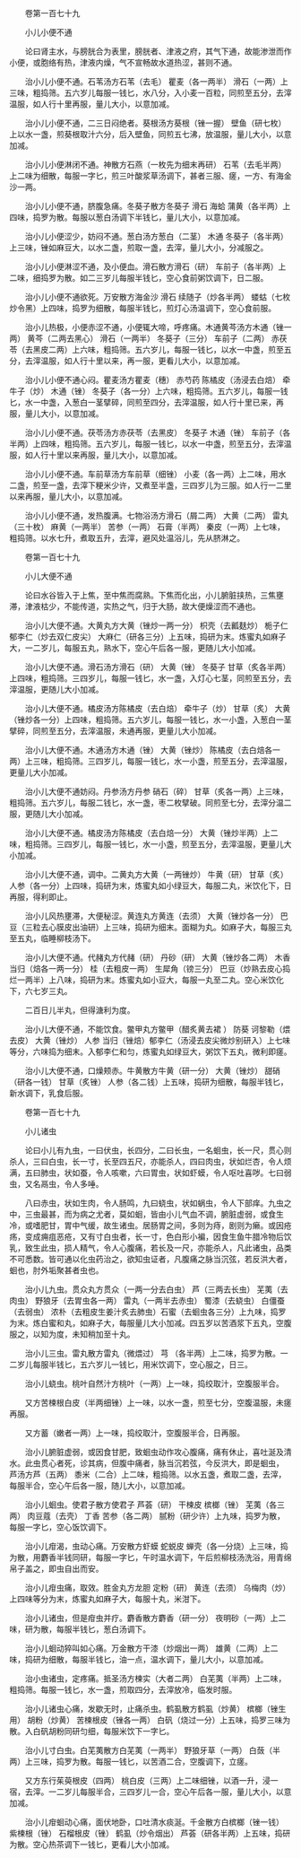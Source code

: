 <!-- { "loadSidebar": true } -->
　　卷第一百七十九

　　小儿小便不通

　　论曰肾主水，与膀胱合为表里，膀胱者、津液之府，其气下通，故能渗泄而作小便，或胞络有热，津液内燥，气不宣畅故水道热涩，甚则不通。

　　治小儿小便不通。石苇汤方石苇（去毛） 瞿麦（各一两半） 滑石（一两）上三味，粗捣筛。五六岁儿每服一钱匕，水八分，入小麦一百粒，同煎至五分，去滓温服，如人行十里再服，量儿大小，以意加减。

　　治小儿小便不通，二三日闷绝者。葵根汤方葵根（锉一握） 壁鱼（研七枚）上以水一盏，煎葵根取汁六分，后入壁鱼，同煎五七沸，放温服，量儿大小，以意加减。

　　治小儿小便淋闭不通。神散方石燕（一枚先为细末再研） 石苇（去毛半两）上二味为细散，每服一字匕，煎三叶酸浆草汤调下，甚者三服、瘥，一方、有海金沙一两。

　　治小儿小便不通，脐腹急痛。冬葵子散方冬葵子 滑石 海蛤 蒲黄（各半两）上四味，捣罗为散。每服以葱白汤调下半钱匕，量儿大小，以意加减。

　　治小儿小便涩少，妨闷不通。葱白汤方葱白（二茎） 木通 冬葵子（各半两）上三味，锉如麻豆大，以水二盏，煎取一盏，去滓，量儿大小，分减服之。

　　治小儿小便淋涩不通，及小便血。滑石散方滑石（研） 车前子（各半两）上二味，细捣罗为散。如二三岁儿每服半钱匕，空心食前粥饮调下，日二服。

　　治小儿小便不通欲死。万安散方海金沙 滑石 续随子（炒各半两） 蝼蛄（七枚炒令黑）上四味，捣罗为细散，每服半钱匕，煎灯心汤温调下，空心食前服。

　　治小儿热极，小便赤涩不通，小便辄大啼，呼疼痛。木通黄芩汤方木通（锉一两） 黄芩（二两去黑心） 滑石（一两半） 冬葵子（三分） 车前子（二两） 赤茯苓（去黑皮二两）上六味，粗捣筛。五六岁儿，每服一钱匕，以水一中盏，煎至五分，去滓温服，如人行十里以来，再一服，更看儿大小，以意加减。

　　治小儿小便不通心闷。瞿麦汤方瞿麦（穗） 赤芍药 陈橘皮（汤浸去白焙） 牵牛子（炒） 木通（锉） 冬葵子（各一分）上六味，粗捣筛。五六岁儿，每服一钱匕，水一中盏，入葱白一茎擘碎，同煎至四分，去滓温服，如人行十里已来，再服，量儿大小，以意加减。

　　治小儿小便不通。茯苓汤方赤茯苓（去黑皮） 冬葵子 木通（锉） 车前子（各半两）上四味，粗捣筛。五六岁儿，每服一钱匕，以水一中盏，煎至五分，去滓温服，如人行十里以来再服，量儿大小，以意加减。

　　治小儿小便不通。车前草汤方车前草（细锉） 小麦（各一两）上二味，用水二盏，煎至一盏，去滓下粳米少许，又煮至半盏，三四岁儿为三服。如人行一二里以来再服，量儿大小，以意加减。

　　治小儿小便不通，发热腹满。七物浴汤方滑石（屑二两） 大黄（二两） 雷丸（三十枚） 麻黄（一两半） 苦参（一两） 石膏（半两） 秦皮（一两）上七味，粗捣筛。以水七升，煮取五升，去滓，避风处温浴儿，先从脐淋之。

　　卷第一百七十九

　　小儿大便不通

　　论曰水谷皆入于上焦，至中焦而腐熟。下焦而化出，小儿腑脏挟热，三焦壅滞，津液枯少，不能传道，实热之气，归于大肠，故大便燥涩而不通也。

　　治小儿大便不通。大黄丸方大黄（锉炒一两一分） 枳壳（去瓤麸炒） 栀子仁 郁李仁（炒去双仁皮尖） 大麻仁（研各三分）上五味，捣研为末。炼蜜丸如麻子大，一二岁儿，每服五丸，熟水下，空心午后各一服，更随儿大小加减。

　　治小儿大便不通。滑石汤方滑石（研） 大黄（锉） 冬葵子 甘草（炙各半两）上四味，粗捣筛。三四岁儿，每服一钱匕，水一盏，入灯心七茎，同煎至五分，去滓温服，更随儿大小加减。

　　治小儿大便不通。橘皮汤方陈橘皮（去白焙） 牵牛子（炒） 甘草（炙） 大黄（锉炒各一分）上四味，粗捣筛。五六岁儿，每服一钱匕，水一小盏，入葱白一茎擘碎，同煎至五分，去滓温服，未通再服，更量儿大小加减。

　　治小儿大便不通。木通汤方木通（锉） 大黄（锉炒） 陈橘皮（去白焙各一两）上三味，粗捣筛。三四岁儿，每服一钱匕，水一小盏，煎至五分，去滓温服，更量儿大小加减。

　　治小儿大便不通妨闷。丹参汤方丹参 硝石（碎） 甘草（炙各一两）上三味，粗捣筛。五六岁儿，每服二钱匕，水一盏，枣二枚擘破。同煎至七分，去滓分温二服，更随儿大小加减。

　　治小儿大便不通。橘皮汤方陈橘皮（去白焙一分） 大黄（锉炒半两）上二味，粗捣筛。三四岁儿，每服一钱匕，水一小盏，煎至五分，去滓温服，更量儿大小加减。

　　治小儿大便不通，调中。二黄丸方大黄（一两锉炒） 牛黄（研） 甘草（炙） 人参（各一分）上四味，捣研为末，炼蜜丸如小绿豆大，每服二丸，米饮化下，日再服，得利即止。

　　治小儿风热壅滞，大便秘涩。黄连丸方黄连（去须） 大黄（锉炒各一分） 巴豆（三粒去心膜皮出油研）上三味，捣研为细末。面糊为丸。如麻子大，每服三丸至五丸，临睡柳枝汤下。

　　治小儿大便不通。代赭丸方代赭（研） 丹砂（研） 大黄（锉炒各二两） 木香 当归（焙各一两一分） 桂（去粗皮一两） 生犀角（镑三分） 巴豆（炒熟去皮心捣烂一两半）上八味，捣研为末。炼蜜丸如小豆大，每服一丸至二丸。空心米饮化下，六七岁三丸。

　　二百日儿半丸，但得溏利为度。

　　治小儿大便不通，不能饮食。鳖甲丸方鳖甲（醋炙黄去裙 ） 防葵 诃黎勒（煨去皮） 大黄（锉炒） 人参 当归（锉焙）郁李仁（汤浸去皮尖微炒别研入）上七味等分，六味捣为细末。入郁李仁和匀，炼蜜丸如绿豆大，粥饮下五丸，微利即瘥。

　　治小儿大便不通，口燥颊赤。牛黄散方牛黄（研一分） 大黄（锉炒） 甜硝（研各一钱） 甘草（炙锉） 人参（各二钱）上五味，捣研为细散，每服半钱匕，新水调下，乳食后服。

　　卷第一百七十九

　　小儿诸虫

　　论曰小儿有九虫，一曰伏虫，长四分，二曰长虫，一名蛔虫，长一尺，贯心则杀人，三曰白虫，长一寸，长至四五尺，亦能杀人，四曰肉虫，状如烂杏，令人烦满，五曰肺虫，状如蚕，令人咳嗽，六曰胃虫，状如虾蟆，令人呕吐喜哕。七曰弱虫，又名鬲虫，令人多唾。

　　八曰赤虫，状如生肉，令人肠鸣，九曰蛲虫，状如蜗虫，令人下部痒。九虫之中，三虫最甚，而为病之尤者，莫如蛔，皆由小儿气血不调，腑脏虚弱，或食生冷，或嗜肥甘，胃中气缓，故生诸虫。居肠胃之间，多则为痔，剧则为癞。或因疮疡，变成痈疽恶疮，又有寸白虫者，长一寸，色白形小褊，因食生鱼牛腊冷物后饮乳，致生此虫，损人精气，令人心腹痛，若长及一尺，亦能杀人，凡此诸虫，品类不可悉数。皆可通以化虫药治之，欲知虫证者，凡腹痛之脉当沉弦，若反洪大者，蛔也，肘外垢聚甚者虫也。

　　治小儿九虫。贯众丸方贯众（一两一分去白虫） 芦（三两去长虫） 芜荑（去肉虫） 野狼牙（去胃虫各一两） 雷丸（一两半去赤虫） 蜀漆（去蛲虫） 白僵蚕（去弱虫） 浓朴（去粗皮生姜汁炙去肺虫）石蜜（去蛔虫各三分）上九味，捣罗为末。炼白蜜和丸，如麻子大，每服量儿大小加减。四五岁以苦酒浆下五丸，空腹服之，以知为度，未知稍加至十丸。

　　治小儿三虫。雷丸散方雷丸（微煨过） 芎 （各半两）上二味，捣罗为散。一二岁儿每服半钱匕，五六岁儿一钱匕，用米饮调下，空心服之，日三。

　　治小儿蛲虫。桃叶自然汁方桃叶（一两）上一味，捣绞取汁，空腹服半合。

　　又方苦楝根白皮（半两细锉）上一味，以水一盏，煎至七分，空腹温服，未瘥再服。

　　又方蓄（嫩者一两）上一味，捣绞取汁，空腹服半合，日再服。

　　治小儿腑脏虚弱，或因食甘肥，致蛔虫动作攻心腹痛，痛有休止，喜吐涎及清水。此虫贯心者死，诊其病，但腹中痛者，脉当沉若弦，今反洪大，即是蛔虫， 芦汤方芦（五两） 黍米（二合）上二味，粗捣筛。以水五盏，煮取二盏，去滓，每服半合，空心午后各一服，随儿大小，以意加减。

　　治小儿蛔虫。使君子散方使君子 芦荟（研） 干楝皮 槟榔（锉） 芜荑（各三两） 肉豆蔻（去壳） 丁香 苦参（各二两） 腻粉（研少许）上九味，捣罗为散，每服一字匕，空心饭饮调下。

　　治小儿疳渴，虫动心痛。万安散方虾蟆 蛇蜕皮 蝉壳（各一分烧）上三味，捣为散，用麝香半钱同研，每服一字匕，午时温水调下，午后煎柳枝汤洗浴，用青绵帛子盖之，即虫自出而安。

　　治小儿疳虫痛，取效。胜金丸方龙胆 定粉（研） 黄连（去须） 乌梅肉（炒）上四味等分为末，炼蜜丸如麻子大，每服十丸，米泔下。

　　治小儿诸虫，但是疳虫并疗。麝香散方麝香（研一分） 夜明砂（一两）上二味，研为散，每服半钱匕，葱白汤调下。

　　治小儿蛔动猝叫如心痛。万金散方干漆（炒烟出一两） 雄黄（二两）上二味，捣研为细散，每服半钱匕，油一点，温水调下，量儿大小，以意加减。

　　治小虫诸虫，定疼痛。抵圣汤方楝实（大者二两） 白芜荑（半两）上二味，粗捣筛。每服一钱匕，水一盏，煎取四分，去滓放冷，临发时服。

　　治小儿诸虫心痛，发歇无时，止痛杀虫。鹤虱散方鹤虱（炒黄） 槟榔（锉生用） 胡粉（炒黄） 苦楝根皮（锉各一两） 白矾（烧过一分）上五味，捣罗三味为散。入白矾胡粉同研匀细，每服米饮下一字匕。

　　治小儿寸白虫。白芜荑散方白芜荑（一两半） 野狼牙草（一两） 白蔹（半两）上三味，捣罗为散。每服一钱匕，以苦酒二合，空腹调下，立瘥。

　　又方东行茱萸根皮（四两） 桃白皮（三两）上二味细锉，以酒一升，浸一宿，去滓。一二岁儿每服半合，三四岁儿一合，空心午后各一服，量儿大小，以意加减。

　　治小儿疳蛔动心痛，面伏地卧，口吐清水痰涎。千金散方白槟榔（锉一钱） 紫楝根（锉） 石榴根皮（锉） 鹤虱（炒令烟出） 芦荟（研各半两）上五味，捣研为散。空心热茶调下一钱匕，更看儿大小加减。

